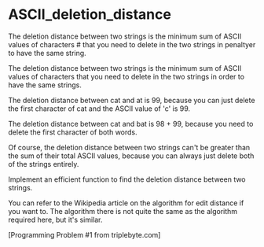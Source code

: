 # ASCII_deletion_distance

The deletion distance between two strings is the minimum sum of ASCII values of characters # that you need to delete in the two strings in penaltyer to have the same string.

The deletion distance between two strings is the minimum sum of ASCII values of characters
that you need to delete in the two strings in order to have the same strings.

The deletion distance between cat and at is 99,
because you can just delete the first character of cat and the ASCII value of 'c' is 99.

The deletion distance between cat and bat is 98 + 99, because you need to delete the first character of both words.

Of course, the deletion distance between two strings can't be greater than the sum of their total ASCII values,
because you can always just delete both of the strings entirely.


Implement an efficient function to find the deletion distance between two strings.

You can refer to the Wikipedia article on the algorithm for edit distance if you want to.
The algorithm there is not quite the same as the algorithm required here, but it's similar.

[Programming Problem #1 from triplebyte.com]
